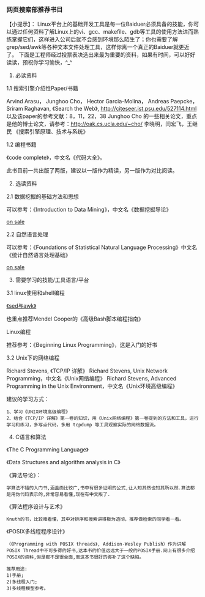 
### 网页搜索部推荐书目

【小提示】：
	Linux平台上的基础开发工具是每一位Baiduer必须具备的技能，你可以通过任何资料了解Linux上的vi、gcc、makefile、gdb等工具的使用方法进而熟练掌握它们，这样进入公司后就不会感到环境那么陌生了；你也需要了解grep/sed/awk等各种文本文件处理工具，这样你离一个真正的Baiduer就更近了。
	下面是工程师经过投票表决选出来最为重要的资料，如果有时间，可以好好读读，预祝你学习愉快，^_^

1. 必读资料 

1.1 搜索引擎介绍性Paper/书籍 

Arvind Arasu， Junghoo Cho， Hector Garcia-Molina， Andreas Paepcke，Sriram Raghavan, 《Search the Web》, http://citeseer.ist.psu.edu/527114.html 以及该paper的参考文献：8，11，22，38 
Junghoo Cho 的一些相关论文，重点是他的博士论文，请参考：http://oak.cs.ucla.edu/~cho/ 
李晓明，闫宏飞，王继民 《搜索引擎原理、技术与系统》 

1.2 编程书籍 

《code complete》，中文名《代码大全》。 

此书目前一共出版了两版，建议以一版作为精读，另一版作为对比阅读。 

2. 选读资料 

2.1 数据挖掘的基础方法和思想 

可以参考：《Introduction to Data Mining》，中文名《数据挖掘导论》 

[on sale](http://www.china-pub.com/computers/common/info.asp?id=30045)

2.2 自然语言处理 

可以参考：《Foundations of Statistical Natural Language Processing》中文名《统计自然语言处理基础》

[on sale](http://www.china-pub.com/computers/common/info.asp?id=22710)

3. 需要学习的技能/工具语言/平台 

3.1 linux使用和shell编程 

[《sed与awk》](http://www.china-pub.com/computers/common/info.asp?id=13255)

也重点推荐Mendel Cooper的《高级Bash脚本编程指南》

Linux编程
	    
推荐参考：《Beginning Linux Programming》，这是入门的好书

3.2 	Unix下的网络编程 

Richard Stevens, 《TCP/IP 详解》 
Richard Stevens, Unix Network Programming，中文名《Unix网络编程》 
Richard Stevens, Advanced Programming in the Unix Environment，中文名《Unix环境高级编程》 

建议的学习方式： 

```
1、学习《UNIX环境高级编程》 
2、结合《TCP/IP 详解》第一卷的知识，用《Unix网络编程》第一卷提到的方法和工具，进行学习和练习，多写点代码，多用 tcpdump 等工具观察实际的网络数据流。 
```

4. C语言和算法

《The C Programming Language》

《Data Structures and algorithm analysis in C》

《算法导论》：

```
学算法不错的入门书,涵盖面比较广,书中有很多证明的公式,让人知其然也知其所以然.算法都是用伪代码表示的,非常容易看懂,现在有中文版了.
```

《算法程序设计与艺术》

```
Knuth的书，比较难看懂，其中对排序和搜索讲得极为透彻，推荐做检索的同学看一看。
```

《POSIX多线程程序设计》

```
（《Programming with POSIX threads》, Addison-Wesley Publish）作为讲解POSIX Thread中不可多得的好书,这本书的价值远远大于一般的POSIX手册.网上有很多介绍POSIX的资料,但是都不是很全面,而这本书很好的弥补了这个缺陷。

推荐用途:
1)手册;
2)多线程入门;
3)多线程模型参考。
```
